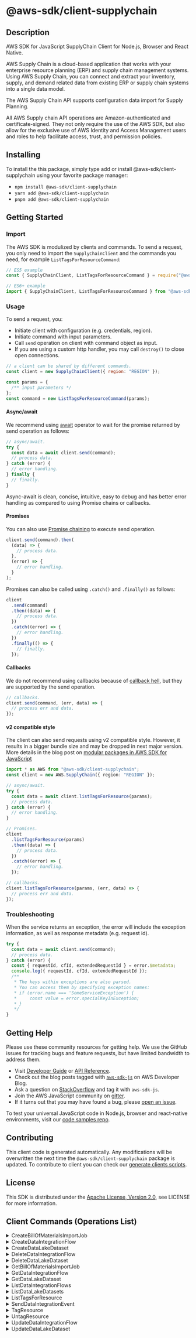 <!-- generated file, do not edit directly -->

# @aws-sdk/client-supplychain

## Description

AWS SDK for JavaScript SupplyChain Client for Node.js, Browser and React Native.

<p>
AWS Supply Chain is a cloud-based application that works with your enterprise resource planning (ERP) and supply chain management systems. Using AWS Supply Chain, you can connect and extract your inventory, supply, and demand related data from existing ERP or supply chain systems into a single data model.
</p>
<p>The AWS Supply Chain API supports configuration data import for Supply Planning.</p>
<p>
All AWS Supply chain API operations are Amazon-authenticated and certificate-signed. They not only require the use of the AWS SDK, but also allow for the exclusive use of AWS Identity and Access Management users and roles to help facilitate access, trust, and permission policies.
</p>

## Installing

To install the this package, simply type add or install @aws-sdk/client-supplychain
using your favorite package manager:

- `npm install @aws-sdk/client-supplychain`
- `yarn add @aws-sdk/client-supplychain`
- `pnpm add @aws-sdk/client-supplychain`

## Getting Started

### Import

The AWS SDK is modulized by clients and commands.
To send a request, you only need to import the `SupplyChainClient` and
the commands you need, for example `ListTagsForResourceCommand`:

```js
// ES5 example
const { SupplyChainClient, ListTagsForResourceCommand } = require("@aws-sdk/client-supplychain");
```

```ts
// ES6+ example
import { SupplyChainClient, ListTagsForResourceCommand } from "@aws-sdk/client-supplychain";
```

### Usage

To send a request, you:

- Initiate client with configuration (e.g. credentials, region).
- Initiate command with input parameters.
- Call `send` operation on client with command object as input.
- If you are using a custom http handler, you may call `destroy()` to close open connections.

```js
// a client can be shared by different commands.
const client = new SupplyChainClient({ region: "REGION" });

const params = {
  /** input parameters */
};
const command = new ListTagsForResourceCommand(params);
```

#### Async/await

We recommend using [await](https://developer.mozilla.org/en-US/docs/Web/JavaScript/Reference/Operators/await)
operator to wait for the promise returned by send operation as follows:

```js
// async/await.
try {
  const data = await client.send(command);
  // process data.
} catch (error) {
  // error handling.
} finally {
  // finally.
}
```

Async-await is clean, concise, intuitive, easy to debug and has better error handling
as compared to using Promise chains or callbacks.

#### Promises

You can also use [Promise chaining](https://developer.mozilla.org/en-US/docs/Web/JavaScript/Guide/Using_promises#chaining)
to execute send operation.

```js
client.send(command).then(
  (data) => {
    // process data.
  },
  (error) => {
    // error handling.
  }
);
```

Promises can also be called using `.catch()` and `.finally()` as follows:

```js
client
  .send(command)
  .then((data) => {
    // process data.
  })
  .catch((error) => {
    // error handling.
  })
  .finally(() => {
    // finally.
  });
```

#### Callbacks

We do not recommend using callbacks because of [callback hell](http://callbackhell.com/),
but they are supported by the send operation.

```js
// callbacks.
client.send(command, (err, data) => {
  // process err and data.
});
```

#### v2 compatible style

The client can also send requests using v2 compatible style.
However, it results in a bigger bundle size and may be dropped in next major version. More details in the blog post
on [modular packages in AWS SDK for JavaScript](https://aws.amazon.com/blogs/developer/modular-packages-in-aws-sdk-for-javascript/)

```ts
import * as AWS from "@aws-sdk/client-supplychain";
const client = new AWS.SupplyChain({ region: "REGION" });

// async/await.
try {
  const data = await client.listTagsForResource(params);
  // process data.
} catch (error) {
  // error handling.
}

// Promises.
client
  .listTagsForResource(params)
  .then((data) => {
    // process data.
  })
  .catch((error) => {
    // error handling.
  });

// callbacks.
client.listTagsForResource(params, (err, data) => {
  // process err and data.
});
```

### Troubleshooting

When the service returns an exception, the error will include the exception information,
as well as response metadata (e.g. request id).

```js
try {
  const data = await client.send(command);
  // process data.
} catch (error) {
  const { requestId, cfId, extendedRequestId } = error.$metadata;
  console.log({ requestId, cfId, extendedRequestId });
  /**
   * The keys within exceptions are also parsed.
   * You can access them by specifying exception names:
   * if (error.name === 'SomeServiceException') {
   *     const value = error.specialKeyInException;
   * }
   */
}
```

## Getting Help

Please use these community resources for getting help.
We use the GitHub issues for tracking bugs and feature requests, but have limited bandwidth to address them.

- Visit [Developer Guide](https://docs.aws.amazon.com/sdk-for-javascript/v3/developer-guide/welcome.html)
  or [API Reference](https://docs.aws.amazon.com/AWSJavaScriptSDK/v3/latest/index.html).
- Check out the blog posts tagged with [`aws-sdk-js`](https://aws.amazon.com/blogs/developer/tag/aws-sdk-js/)
  on AWS Developer Blog.
- Ask a question on [StackOverflow](https://stackoverflow.com/questions/tagged/aws-sdk-js) and tag it with `aws-sdk-js`.
- Join the AWS JavaScript community on [gitter](https://gitter.im/aws/aws-sdk-js-v3).
- If it turns out that you may have found a bug, please [open an issue](https://github.com/aws/aws-sdk-js-v3/issues/new/choose).

To test your universal JavaScript code in Node.js, browser and react-native environments,
visit our [code samples repo](https://github.com/aws-samples/aws-sdk-js-tests).

## Contributing

This client code is generated automatically. Any modifications will be overwritten the next time the `@aws-sdk/client-supplychain` package is updated.
To contribute to client you can check our [generate clients scripts](https://github.com/aws/aws-sdk-js-v3/tree/main/scripts/generate-clients).

## License

This SDK is distributed under the
[Apache License, Version 2.0](http://www.apache.org/licenses/LICENSE-2.0),
see LICENSE for more information.

## Client Commands (Operations List)

<details>
<summary>
CreateBillOfMaterialsImportJob
</summary>

[Command API Reference](https://docs.aws.amazon.com/AWSJavaScriptSDK/v3/latest/client/supplychain/command/CreateBillOfMaterialsImportJobCommand/) / [Input](https://docs.aws.amazon.com/AWSJavaScriptSDK/v3/latest/Package/-aws-sdk-client-supplychain/Interface/CreateBillOfMaterialsImportJobCommandInput/) / [Output](https://docs.aws.amazon.com/AWSJavaScriptSDK/v3/latest/Package/-aws-sdk-client-supplychain/Interface/CreateBillOfMaterialsImportJobCommandOutput/)

</details>
<details>
<summary>
CreateDataIntegrationFlow
</summary>

[Command API Reference](https://docs.aws.amazon.com/AWSJavaScriptSDK/v3/latest/client/supplychain/command/CreateDataIntegrationFlowCommand/) / [Input](https://docs.aws.amazon.com/AWSJavaScriptSDK/v3/latest/Package/-aws-sdk-client-supplychain/Interface/CreateDataIntegrationFlowCommandInput/) / [Output](https://docs.aws.amazon.com/AWSJavaScriptSDK/v3/latest/Package/-aws-sdk-client-supplychain/Interface/CreateDataIntegrationFlowCommandOutput/)

</details>
<details>
<summary>
CreateDataLakeDataset
</summary>

[Command API Reference](https://docs.aws.amazon.com/AWSJavaScriptSDK/v3/latest/client/supplychain/command/CreateDataLakeDatasetCommand/) / [Input](https://docs.aws.amazon.com/AWSJavaScriptSDK/v3/latest/Package/-aws-sdk-client-supplychain/Interface/CreateDataLakeDatasetCommandInput/) / [Output](https://docs.aws.amazon.com/AWSJavaScriptSDK/v3/latest/Package/-aws-sdk-client-supplychain/Interface/CreateDataLakeDatasetCommandOutput/)

</details>
<details>
<summary>
DeleteDataIntegrationFlow
</summary>

[Command API Reference](https://docs.aws.amazon.com/AWSJavaScriptSDK/v3/latest/client/supplychain/command/DeleteDataIntegrationFlowCommand/) / [Input](https://docs.aws.amazon.com/AWSJavaScriptSDK/v3/latest/Package/-aws-sdk-client-supplychain/Interface/DeleteDataIntegrationFlowCommandInput/) / [Output](https://docs.aws.amazon.com/AWSJavaScriptSDK/v3/latest/Package/-aws-sdk-client-supplychain/Interface/DeleteDataIntegrationFlowCommandOutput/)

</details>
<details>
<summary>
DeleteDataLakeDataset
</summary>

[Command API Reference](https://docs.aws.amazon.com/AWSJavaScriptSDK/v3/latest/client/supplychain/command/DeleteDataLakeDatasetCommand/) / [Input](https://docs.aws.amazon.com/AWSJavaScriptSDK/v3/latest/Package/-aws-sdk-client-supplychain/Interface/DeleteDataLakeDatasetCommandInput/) / [Output](https://docs.aws.amazon.com/AWSJavaScriptSDK/v3/latest/Package/-aws-sdk-client-supplychain/Interface/DeleteDataLakeDatasetCommandOutput/)

</details>
<details>
<summary>
GetBillOfMaterialsImportJob
</summary>

[Command API Reference](https://docs.aws.amazon.com/AWSJavaScriptSDK/v3/latest/client/supplychain/command/GetBillOfMaterialsImportJobCommand/) / [Input](https://docs.aws.amazon.com/AWSJavaScriptSDK/v3/latest/Package/-aws-sdk-client-supplychain/Interface/GetBillOfMaterialsImportJobCommandInput/) / [Output](https://docs.aws.amazon.com/AWSJavaScriptSDK/v3/latest/Package/-aws-sdk-client-supplychain/Interface/GetBillOfMaterialsImportJobCommandOutput/)

</details>
<details>
<summary>
GetDataIntegrationFlow
</summary>

[Command API Reference](https://docs.aws.amazon.com/AWSJavaScriptSDK/v3/latest/client/supplychain/command/GetDataIntegrationFlowCommand/) / [Input](https://docs.aws.amazon.com/AWSJavaScriptSDK/v3/latest/Package/-aws-sdk-client-supplychain/Interface/GetDataIntegrationFlowCommandInput/) / [Output](https://docs.aws.amazon.com/AWSJavaScriptSDK/v3/latest/Package/-aws-sdk-client-supplychain/Interface/GetDataIntegrationFlowCommandOutput/)

</details>
<details>
<summary>
GetDataLakeDataset
</summary>

[Command API Reference](https://docs.aws.amazon.com/AWSJavaScriptSDK/v3/latest/client/supplychain/command/GetDataLakeDatasetCommand/) / [Input](https://docs.aws.amazon.com/AWSJavaScriptSDK/v3/latest/Package/-aws-sdk-client-supplychain/Interface/GetDataLakeDatasetCommandInput/) / [Output](https://docs.aws.amazon.com/AWSJavaScriptSDK/v3/latest/Package/-aws-sdk-client-supplychain/Interface/GetDataLakeDatasetCommandOutput/)

</details>
<details>
<summary>
ListDataIntegrationFlows
</summary>

[Command API Reference](https://docs.aws.amazon.com/AWSJavaScriptSDK/v3/latest/client/supplychain/command/ListDataIntegrationFlowsCommand/) / [Input](https://docs.aws.amazon.com/AWSJavaScriptSDK/v3/latest/Package/-aws-sdk-client-supplychain/Interface/ListDataIntegrationFlowsCommandInput/) / [Output](https://docs.aws.amazon.com/AWSJavaScriptSDK/v3/latest/Package/-aws-sdk-client-supplychain/Interface/ListDataIntegrationFlowsCommandOutput/)

</details>
<details>
<summary>
ListDataLakeDatasets
</summary>

[Command API Reference](https://docs.aws.amazon.com/AWSJavaScriptSDK/v3/latest/client/supplychain/command/ListDataLakeDatasetsCommand/) / [Input](https://docs.aws.amazon.com/AWSJavaScriptSDK/v3/latest/Package/-aws-sdk-client-supplychain/Interface/ListDataLakeDatasetsCommandInput/) / [Output](https://docs.aws.amazon.com/AWSJavaScriptSDK/v3/latest/Package/-aws-sdk-client-supplychain/Interface/ListDataLakeDatasetsCommandOutput/)

</details>
<details>
<summary>
ListTagsForResource
</summary>

[Command API Reference](https://docs.aws.amazon.com/AWSJavaScriptSDK/v3/latest/client/supplychain/command/ListTagsForResourceCommand/) / [Input](https://docs.aws.amazon.com/AWSJavaScriptSDK/v3/latest/Package/-aws-sdk-client-supplychain/Interface/ListTagsForResourceCommandInput/) / [Output](https://docs.aws.amazon.com/AWSJavaScriptSDK/v3/latest/Package/-aws-sdk-client-supplychain/Interface/ListTagsForResourceCommandOutput/)

</details>
<details>
<summary>
SendDataIntegrationEvent
</summary>

[Command API Reference](https://docs.aws.amazon.com/AWSJavaScriptSDK/v3/latest/client/supplychain/command/SendDataIntegrationEventCommand/) / [Input](https://docs.aws.amazon.com/AWSJavaScriptSDK/v3/latest/Package/-aws-sdk-client-supplychain/Interface/SendDataIntegrationEventCommandInput/) / [Output](https://docs.aws.amazon.com/AWSJavaScriptSDK/v3/latest/Package/-aws-sdk-client-supplychain/Interface/SendDataIntegrationEventCommandOutput/)

</details>
<details>
<summary>
TagResource
</summary>

[Command API Reference](https://docs.aws.amazon.com/AWSJavaScriptSDK/v3/latest/client/supplychain/command/TagResourceCommand/) / [Input](https://docs.aws.amazon.com/AWSJavaScriptSDK/v3/latest/Package/-aws-sdk-client-supplychain/Interface/TagResourceCommandInput/) / [Output](https://docs.aws.amazon.com/AWSJavaScriptSDK/v3/latest/Package/-aws-sdk-client-supplychain/Interface/TagResourceCommandOutput/)

</details>
<details>
<summary>
UntagResource
</summary>

[Command API Reference](https://docs.aws.amazon.com/AWSJavaScriptSDK/v3/latest/client/supplychain/command/UntagResourceCommand/) / [Input](https://docs.aws.amazon.com/AWSJavaScriptSDK/v3/latest/Package/-aws-sdk-client-supplychain/Interface/UntagResourceCommandInput/) / [Output](https://docs.aws.amazon.com/AWSJavaScriptSDK/v3/latest/Package/-aws-sdk-client-supplychain/Interface/UntagResourceCommandOutput/)

</details>
<details>
<summary>
UpdateDataIntegrationFlow
</summary>

[Command API Reference](https://docs.aws.amazon.com/AWSJavaScriptSDK/v3/latest/client/supplychain/command/UpdateDataIntegrationFlowCommand/) / [Input](https://docs.aws.amazon.com/AWSJavaScriptSDK/v3/latest/Package/-aws-sdk-client-supplychain/Interface/UpdateDataIntegrationFlowCommandInput/) / [Output](https://docs.aws.amazon.com/AWSJavaScriptSDK/v3/latest/Package/-aws-sdk-client-supplychain/Interface/UpdateDataIntegrationFlowCommandOutput/)

</details>
<details>
<summary>
UpdateDataLakeDataset
</summary>

[Command API Reference](https://docs.aws.amazon.com/AWSJavaScriptSDK/v3/latest/client/supplychain/command/UpdateDataLakeDatasetCommand/) / [Input](https://docs.aws.amazon.com/AWSJavaScriptSDK/v3/latest/Package/-aws-sdk-client-supplychain/Interface/UpdateDataLakeDatasetCommandInput/) / [Output](https://docs.aws.amazon.com/AWSJavaScriptSDK/v3/latest/Package/-aws-sdk-client-supplychain/Interface/UpdateDataLakeDatasetCommandOutput/)

</details>
